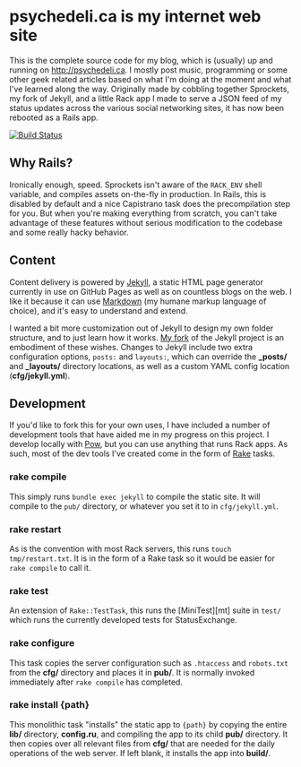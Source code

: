 psychedeli.ca is my internet web site
=====================================

This is the complete source code for my blog, which is (usually) up and running on <http://psychedeli.ca>. I mostly post music, programming or some other geek related articles based on what I'm doing at the moment and what I've learned along the way. Originally made by cobbling together Sprockets, my fork of Jekyll, and a little Rack app I made to serve a JSON feed of my status updates across the various social networking sites, it has now been rebooted as a Rails app.

[![Build Status](https://secure.travis-ci.org/tubbo/psychedeli.ca.png?branch=master)](http://travis-ci.org/tubbo/psychedeli.ca)

Why Rails?
----------

Ironically enough, speed. Sprockets isn't aware of the `RACK_ENV` shell variable, and compiles assets on-the-fly in production. In Rails, this is disabled by default and a nice Capistrano task does the precompilation step for you. But when you're making everything from scratch, you can't take advantage of these features without serious modification to the codebase and some really hacky behavior.

Content
-------

Content delivery is powered by [Jekyll][jek], a static HTML page generator currently in use on GitHub Pages as well as on countless blogs on the web. I like it because it can use [Markdown][md] (my humane markup language of choice), and it's easy to understand and extend.

I wanted a bit more customization out of Jekyll to design my own folder structure, and to just learn how it works. [My fork][fork] of the Jekyll project is an embodiment of these wishes. Changes to Jekyll include two extra configuration options, `posts:` and `layouts:`, which can override the **_posts/** and **_layouts/** directory locations, as well as a custom YAML config location (**cfg/jekyll.yml**).

Development
-----------

If you'd like to fork this for your own uses, I have included a number of development tools that have aided me in my progress on this project. I develop locally with [Pow][pow], but you can use anything that runs Rack apps. As such, most of the dev tools I've created come in the form of [Rake][rake] tasks.

### rake compile

This simply runs `bundle exec jekyll` to compile the static site. It will compile to the `pub/` directory, or whatever you set it to in `cfg/jekyll.yml`.

### rake restart

As is the convention with most Rack servers, this runs `touch tmp/restart.txt`. It is in the form of a Rake task so it would be easier for `rake compile` to call it.

### rake test

An extension of `Rake::TestTask`, this runs the [MiniTest][mt] suite in `test/` which runs the currently developed tests for StatusExchange.

### rake configure

This task copies the server configuration such as `.htaccess` and `robots.txt` from the **cfg/** directory and places it in **pub/**. It is normally invoked immediately after `rake compile` has completed.

### rake install {path}

This monolithic task "installs" the static app to `{path}` by copying the entire **lib/** directory, **config.ru**, and compiling the app to its child **pub/** directory. It then copies over all relevant files from **cfg/** that are needed for the daily operations of the web server. If left blank, it installs the app into **build/**.

[sass]: http://sass-lang.com
[jq]: http://jquery.com
[jek]: http://github.com/mojombo/jekyll
[fork]: http://github.com/tubbo/jekyll
[liq]: http://github.com/shopify/liquid
[ku]: http://heroku.com
[pow]: http://pow.cx
[md]: http://daringfireball.net/projects/markdown/
[sprk]: https://github.com/sstephenson/sprockets
[rts]: https://github.com/rack/rack-contrib/pull/13
[cap]: https://github.com/capistrano/capistrano/wiki/Documentation-v2.x
[tckr]: https://github.com/tubbo/psychedeli.ca/blob/master/app/js/jquery.ticker.js
[rake]: http://rake.rubyforge.org
